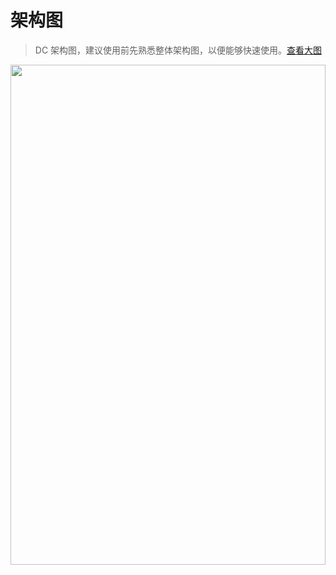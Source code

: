 # 架构图

> DC 架构图，建议使用前先熟悉整体架构图，以便能够快速使用。[查看大图](https://dc.dvgis.cn/examples/assets/images/base/dc2.x.png)

<img src="https://dc.dvgis.cn/examples/assets/images/base/dc2.x.png" style="width:100%;height:800px">
